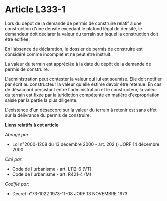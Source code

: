 # Article L333-1

Lors du dépôt de la demande de permis de construire relatif à une construction d'une densité excédant le plafond légal de
densité, le demandeur doit déclarer la valeur du terrain sur lequel la construction doit être édifiée.

En l'absence de déclaration, le dossier de permis de construire est considéré comme incomplet et ne peut être instruit.

La valeur du terrain est appréciée à la date du dépôt de la demande de permis de construire.

L'administration peut contester la valeur qui lui est soumise. Elle doit notifier par écrit au constructeur la valeur qu'elle
estime devoir être retenue. En cas de désaccord persistant entre l'administration et le constructeur, la valeur du terrain
est fixée par la juridiction compétente en matière d'expropriation saisie par la partie la plus diligente.

L'existence d'un désaccord sur la valeur du terrain à retenir est sans effet sur la délivrance du permis de construire.

**Liens relatifs à cet article**

_Abrogé par_:

  - Loi n°2000-1208 du 13 décembre 2000 - art. 202 () JORF 14 décembre 2000

_Cité par_:

  - Code de l'urbanisme - art. L112-6 (VT)
  - Code de l'urbanisme - art. R421-4 (M)

_Codifié par_:

  - Décret n°73-1022 1973-11-08 JORF 13 NOVEMBRE 1973
